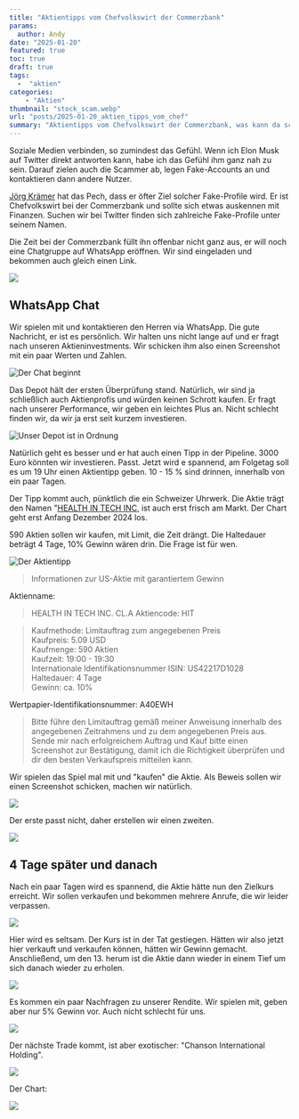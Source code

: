 ```yaml
---
title: "Aktientipps vom Chefvolkswirt der Commerzbank"
params:
  author: Andy
date: "2025-01-20"
featured: true
toc: true
draft: true
tags: 
  -  "aktien"
categories:
    - "Aktien"
thumbnail: "stock_scam.webp"
url: "posts/2025-01-20_aktien_tipps_vom_chef"
summary: "Aktientipps vom Chefvolkswirt der Commerzbank, was kann da schiefgehen?"
---
```


Soziale Medien verbinden, so zumindest das Gefühl. Wenn ich Elon Musk auf Twitter direkt antworten kann, habe ich das Gefühl ihm ganz nah zu sein. Darauf zielen auch die Scammer ab, legen Fake-Accounts an und kontaktieren dann andere Nutzer.

[Jörg Krämer](https://www.commerzbank.de/konzern/research/chefvolkswirt/) hat das Pech, dass er öfter Ziel solcher Fake-Profile wird. Er ist Chefvolkswirt bei der Commerzbank und sollte sich etwas auskennen mit Finanzen. Suchen wir bei Twitter finden sich zahlreiche Fake-Profile unter seinem Namen. 

Die Zeit bei der Commerzbank füllt ihn offenbar nicht ganz aus, er will noch eine Chatgruppe auf WhatsApp eröffnen. Wir sind eingeladen und bekommen auch gleich einen Link.

![](/posts/2025-01-20_aktien_tipps_vom_chef/stock_scam_1.webp)

## WhatsApp Chat

Wir spielen mit und kontaktieren den Herren via WhatsApp. Die gute Nachricht, er ist es persönlich. Wir halten uns nicht lange auf und er fragt nach unseren Aktieninvestments. Wir schicken ihm also einen Screenshot mit ein paar Werten und Zahlen.

![Der Chat beginnt](/posts/2025-01-20_aktien_tipps_vom_chef/stock_scam_2.webp)

Das Depot hält der ersten Überprüfung stand. Natürlich, wir sind ja schließlich auch Aktienprofis und würden keinen Schrott kaufen. Er fragt nach unserer Performance, wir geben ein leichtes Plus an. Nicht schlecht finden wir, da wir ja erst seit kurzem investieren.

![Unser Depot ist in Ordnung](/posts/2025-01-20_aktien_tipps_vom_chef/stock_scam_3.webp)

Natürlich geht es besser und er hat auch einen Tipp in der Pipeline. 3000 Euro könnten wir investieren. Passt. Jetzt wird e spannend, am Folgetag soll es um 19 Uhr einen Aktientipp geben. 10 - 15 % sind drinnen, innerhalb von ein paar Tagen.

Der Tipp kommt auch, pünktlich die ein Schweizer Uhrwerk. Die Aktie trägt den Namen "[HEALTH IN TECH INC](https://www.finanzen.net/aktien/health_in_tech_a-aktie), ist auch erst frisch am Markt. Der Chart geht erst Anfang Dezember 2024 los.

590 Aktien sollen wir kaufen, mit Limit, die Zeit drängt. Die Haltedauer beträgt 4 Tage, 10% Gewinn wären drin. Die Frage ist für wen.

![Der Aktientipp](/posts/2025-01-20_aktien_tipps_vom_chef/stock_scam_4.webp)

> Informationen zur US-Aktie mit garantiertem Gewinn

Aktienname:   
> HEALTH IN TECH INC. CL.A
Aktiencode: HIT
  
> Kaufmethode: Limitauftrag zum angegebenen Preis  
> Kaufpreis: 5.09 USD  
> Kaufmenge: 590 Aktien    
> Kaufzeit: 19:00 - 19:30    
> Internationale Identifikationsnummer ISIN: US42217D1028  
> Haltedauer: 4 Tage  
> Gewinn: ca. 10%  
> 
Wertpapier-Identifikationsnummer: A40EWH  
>   
> Bitte führe den Limitauftrag gemäß meiner Anweisung innerhalb des angegebenen Zeitrahmens und zu dem angegebenen Preis aus.   
> Sende mir nach erfolgreichem Auftrag und Kauf bitte einen Screenshot zur Bestätigung, damit ich die Richtigkeit überprüfen und dir den besten Verkaufspreis mitteilen kann.  

Wir spielen das Spiel mal mit und "kaufen" die Aktie. Als Beweis sollen wir einen Screenshot schicken, machen wir natürlich. 

![](/posts/2025-01-20_aktien_tipps_vom_chef/stock_scam_5.webp)

Der erste passt nicht, daher erstellen wir einen zweiten.

![](/posts/2025-01-20_aktien_tipps_vom_chef/fake_depot.webp)

## 4 Tage später und danach

Nach ein paar Tagen wird es spannend, die Aktie hätte nun den Zielkurs erreicht. Wir sollen verkaufen und bekommen mehrere Anrufe, die wir leider verpassen.

![](/posts/2025-01-20_aktien_tipps_vom_chef/later_1.webp)

Hier wird es seltsam. Der Kurs ist in der Tat gestiegen. Hätten wir also jetzt hier verkauft und verkaufen können, hätten wir Gewinn gemacht. Anschließend, um den 13. herum ist die Aktie dann wieder in einem Tief um sich danach wieder zu erholen.

![](/posts/2025-01-20_aktien_tipps_vom_chef/later_2.webp)

Es kommen ein paar Nachfragen zu unserer Rendite. Wir spielen mit, geben aber nur 5% Gewinn vor. Auch nicht schlecht für uns.

![](/posts/2025-01-20_aktien_tipps_vom_chef/later_3.webp)


Der nächste Trade kommt, ist aber exotischer: "Chanson International Holding". 

![](/posts/2025-01-20_aktien_tipps_vom_chef/later_4.webp)

Der Chart:

![](/posts/2025-01-20_aktien_tipps_vom_chef/later_5.png)






